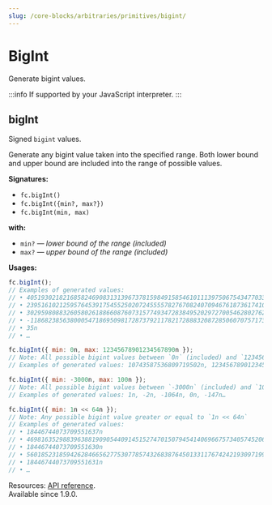 ```yaml
---
slug: /core-blocks/arbitraries/primitives/bigint/
---
```


# BigInt

Generate bigint values.

:::info
If supported by your JavaScript interpreter.
:::

## bigInt

Signed `bigint` values.

Generate any bigint value taken into the specified range.
Both lower bound and upper bound are included into the range of possible values.

**Signatures:**

- `fc.bigInt()`
- `fc.bigInt({min?, max?})`
- `fc.bigInt(min, max)`

**with:**

- `min?` — _lower bound of the range (included)_
- `max?` — _upper bound of the range (included)_

**Usages:**

```js
fc.bigInt();
// Examples of generated values:
// • 40519302182168582469083131396737815984915854610111397506754347703341259198524n
// • 23951610212595764539175455250207245555782767082407094676187361741043426472154n
// • 30295980883260580261886608760731577493472838495202972700546280276253358609031n
// • -11868238563800054718695098172873792117821728883208728506070757173361404354997n
// • 35n
// • …

fc.bigInt({ min: 0n, max: 12345678901234567890n });
// Note: All possible bigint values between `0n` (included) and `12345678901234567890n` (included)
// Examples of generated values: 10743587536809719502n, 12345678901234567887n, 1n, 18n, 3991213889543870829n…

fc.bigInt({ min: -3000n, max: 100n });
// Note: All possible bigint values between `-3000n` (included) and `100n` (included)
// Examples of generated values: 1n, -2n, -1064n, 0n, -147n…

fc.bigInt({ min: 1n << 64n });
// Note: Any possible bigint value greater or equal to `1n << 64n`
// Examples of generated values:
// • 18446744073709551637n
// • 46981635298839638819090544091451527470150794541406966757340574520618867005787n
// • 18446744073709551630n
// • 56018523185942628466562775307785743268387645013311767424219309719910490250614n
// • 18446744073709551631n
// • …
```

Resources: [API reference](https://fast-check.dev/api-reference/functions/bigInt.html).  
Available since 1.9.0.
